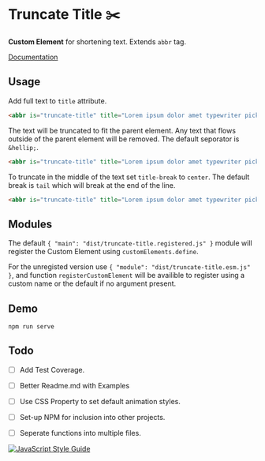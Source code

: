 # Truncate Title :scissors:

**Custom Element** for shortening text. Extends `abbr` tag.

[Documentation](https://github.com/TravisMullen/truncate-title/blob/master/documentation.md)

## Usage

Add full text to `title` attribute.

```html
<abbr is="truncate-title" title="Lorem ipsum dolor amet typewriter pickled iPhone hella occupy neutra tattooed vinyl drinking vinegar ennui."></abbr>
```

The text will be truncated to fit the parent element. Any text that flows outside of the parent element will be removed. The default seporator is `&hellip;`. 

```html
<abbr is="truncate-title" title="Lorem ipsum dolor amet typewriter pickled iPhone hella occupy neutra tattooed vinyl drinking vinegar ennui.">Medium Lorem ipsum dolor amet typewriter pickled iPho …</abbr>
```
To truncate in the middle of the text set `title-break` to `center`. The default break is `tail` which will break at the end of the line.

```html
<abbr is="truncate-title" title="Lorem ipsum dolor amet typewriter pickled iPhone hella occupy neutra tattooed vinyl drinking vinegar ennui." title-break="tail">Medium Lorem ipsum dolor a … yl drinking vinegar ennui.</abbr>
```

## Modules

The default `{ "main": "dist/truncate-title.registered.js" }` module will register the Custom Element using `customElements.define`.

For the unregisted version use `{ "module": "dist/truncate-title.esm.js" }`, and function `registerCustomElement` will be availible to register using a custom name or the default if no argument present.




## Demo

`npm run serve`


## Todo

- [ ] Add Test Coverage.
- [ ] Better Readme.md with Examples
- [ ] Use CSS Property to set default animation styles.
- [ ] Set-up NPM for inclusion into other projects.
- [ ] Seperate functions into multiple files.



[![JavaScript Style Guide](https://cdn.rawgit.com/standard/standard/master/badge.svg)](https://github.com/standard/standard)
